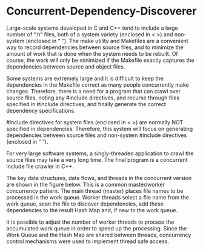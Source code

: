 # Concurrent-Dependency-Discoverer

Large-scale systems developed in C and C++ tend to include a large number of “.h” files, both of a system variety (enclosed in < >) and non-system (enclosed in “ ”). The make utility and Makefiles are a convenient way to record dependencies between source files, and to minimize the amount of work that is done when the system needs to be rebuilt.  Of course, the work will only be minimized if the Makefile exactly captures the dependencies between source and object files. 

Some systems are extremely large and it is difficult to keep the dependencies in the Makefile correct as many people concurrently make changes.  Therefore, there is a need for a program that can crawl over source files, noting any #include directives, and recurse through files specified in #include directives, and finally generate the correct dependency specifications.

#include directives for system files (enclosed in < >) are normally NOT specified in dependencies.  Therefore, this system will focus on generating dependencies between source files and non-system #include directives (enclosed in “ ”).

For very large software systems, a singly-threaded application to crawl the source files may take a very long time.  The final program is a concurrent include file crawler in C++.

The key data structures, data flows, and threads in the concurrent version are shown in the figure below. This is a common master/worker concurrency pattern. The main thread (master) places file names to be processed in the work queue. Worker threads select a file name from the work queue, scan the file to discover dependencies, add these dependencies to the result Hash Map and, if new to the work queue.

It is possible to adjust the number of worker threads to process the accumulated work queue in order to speed up the processing.  Since the Work Queue and the Hash Map are shared between threads, concurrency control mechanisms were used to implement thread safe access.

